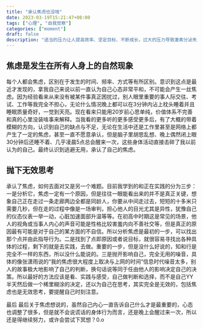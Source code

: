 ```yaml
---
title: "承认焦虑也没啥"
date: 2023-03-19T15:21:47+08:00
tags: ["心理", "自我觉察"]
categories: ["moment"]
draft: false
description: "适当的压力让人提高效率、坚定目标、不断成长，过大的压力导致激素分泌失调、系统混论、引起焦虑"
---
```


## 焦虑是发生在所有人身上的自然现象

每个人都会焦虑，区别在于发生的时间、频率、方式等有所区别。意识到这点是最近才发现的，拿我自己来说以前一直认为自己心态非常平和，不可能会产生一丝焦虑。因为经验看来从来没有被某件事真正困扰过，别人眼里重要的事人际交往、考试、工作等我完全不担心，无论什么情况晚上都可以在3分钟内沾上枕头睡着并且睡眠质量奇好，一觉到天亮。现在看来只能用20岁前心思单纯，价值体系不完善和真的心里没装啥事来解释。当我看的更多听的更多感受更多后，有了大概的带着模糊的方向，认识到自己的缺点与不足，无论在生活中还是工作里甚至是网络上都产生了一定的焦虑，甚至一直不愿意承认，但是脑子里胡思乱想、晚上偶然闭上眼30分钟后还睡不着、几乎凌晨5点总会醒来一次，这些身体活动直接击碎了我以前认为的自己。最终认识到逃避无用，承认了自己的焦虑。


## 抛下无效思考

承认了焦虑，如何去面对又是另一个难题。目前我学到的和正在实践的分为三步：一是分析它，焦虑一定有一个原因，但是往往一眼能看出来的并不是真正关键，想象自己正在走过一条走廊两边全都是同龄人，你要从中间走过去，短短的十多米只需要几秒，但在走的过程中像是一场审判，担心他人的目光尤其是异性，犹豫自己的仪态仪表一举一动，心脏加速面部升温等等。在初高中时期这是常见的场景，他人的视角或当事人内心的声音可能是性格比较害羞内向不善社交等，但是真正的原因最有可能是对于自己的某方面的不自信。所以分析焦虑是最初的一步，可以找出那个点并由此指导行为。二是找到了点即原因或者说目标，就很容易寻找出各种具体的过程，剩下的就是去实践，去做。重要的一步，但是没什么好说的，知和行是完全不一样的东西，所以没什么能说的。三是抛开影响自己，完全无用的噪音，具体的像张潇雨说的“我的焦虑很大程度上取决与上网的时间”信息时代噪音太多，别人的故事极大地影响了自己的判断，换句话说等同于任由他人的影响决定自己的决策。所以最好的方法应该是看、实践与感受，自己做判断和选择，而不是自己YY半天然后做一个稀里糊涂的决定，还以为自己在思考，其实完全是无效的，包括焦虑也是无效思考，要提醒自己时刻注意。

最后
最后关于焦虑想说的，虽然自己内心一直告诉自己什么才是最重要的，心态也调整了很多，但是就不会说谎话的身体行为而言，还是晚上会醒过来一次，所以还是得继续努力，或许会尝试下冥想？0.o


